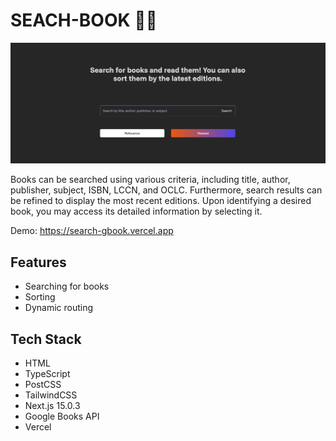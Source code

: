 # SEACH-BOOK 🔎📙

![seach-gbook](./public/banner-git.png)

Books can be searched using various criteria, including title, author, publisher, subject, ISBN, LCCN, and OCLC. Furthermore, search results can be refined to display the most recent editions. Upon identifying a desired book, you may access its detailed information by selecting it.


Demo: https://search-gbook.vercel.app

## Features
- Searching for books
- Sorting
- Dynamic routing

## Tech Stack
- HTML
- TypeScript
- PostCSS
- TailwindCSS
- Next.js 15.0.3
- Google Books API
- Vercel
